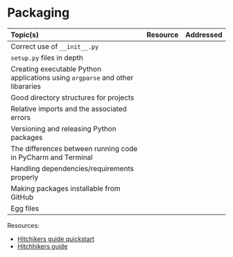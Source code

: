 # Packaging

| Topic(s) | Resource | Addressed |
| :------- | :------- | :-------: |
| Correct use of `__init__.py` |
| `setup.py` files in depth |
| Creating executable Python applications using `argparse` and other libararies |
| Good directory structures for projects |
| Relative imports and the associated errors |
| Versioning and releasing Python packages |
| The differences between running code in PyCharm and Terminal |
| Handling dependencies/requirements properly |
| Making packages installable from GitHub |
| Egg files |

Resources:
* [Hitchikers guide quickstart](https://the-hitchhikers-guide-to-packaging.readthedocs.io/en/latest/quickstart.html)
* [Hitchhikers guide](https://the-hitchhikers-guide-to-packaging.readthedocs.io/en/latest/creation.html#setup-py-description)
